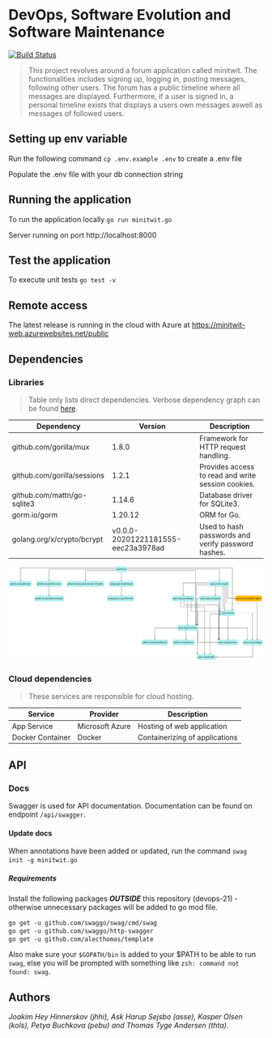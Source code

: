 # DevOps, Software Evolution and Software Maintenance

[![Build Status](https://dev.azure.com/kols/devops-21/_apis/build/status/CI%20Build?branchName=main)](https://dev.azure.com/kols/devops-21/_build/latest?definitionId=19&branchName=main)

> This project revolves around a forum application called minitwit. The functionalities includes signing up, logging in, posting messages, following other users. The forum has a public timeline where all messages are displayed. Furthermore, if a user is signed in, a personal timeline exists that displays a users own messages aswell as messages of followed users.

## Setting up env variable

Run the following command `cp .env.example .env` to create a .env file

Populate the .env file with your db connection string

## Running the application

To run the application locally `go run minitwit.go`

Server running on port http://localhost:8000

## Test the application

To execute unit tests `go test -v`

## Remote access

The latest release is running in the cloud with Azure at <https://minitwit-web.azurewebsites.net/public>

## Dependencies

### Libraries

> Table only lists direct dependencies. Verbose dependency graph can be found [here](assets/dep_app_simple.png).

| **Dependency**              | **Version**                        | **Description**                                    |
| --------------------------- | ---------------------------------- | -------------------------------------------------- |
| github.com/gorilla/mux      | 1.8.0                              | Framework for HTTP request handling.               |
| github.com/gorilla/sessions | 1.2.1                              | Provides access to read and write session cookies. |
| github.com/mattn/go-sqlite3 | 1.14.6                             | Database driver for SQLite3.                       |
| gorm.io/gorm                | 1.20.12                            | ORM for Go.                                        |
| golang.org/x/crypto/bcrypt  | v0.0.0-20201221181555-eec23a3978ad | Used to hash passwords and verify password hashes. |

<img src="assets/dep_app_simple.png"  />

### Cloud dependencies

> These services are responsible for cloud hosting.

| **Service**      | **Provider**    | **Description**                |
| ---------------- | --------------- | ------------------------------ |
| App Service      | Microsoft Azure | Hosting of web application     |
| Docker Container | Docker          | Containerizing of applications |

## API

### Docs

Swagger is used for API documentation. Documentation can be found on endpoint `/api/swagger`.

#### Update docs

When annotations have been added or updated, run the command `swag init -g minitwit.go`

##### Requirements

Install the following packages **_OUTSIDE_** this repository (devops-21) - otherwise unnecessary packages will be added to go mod file.

```
go get -u github.com/swaggo/swag/cmd/swag
go get -u github.com/swaggo/http-swagger
go get -u github.com/alecthomas/template
```

Also make sure your `$GOPATH/bin` is added to your $PATH to be able to run `swag`, else you will be prompted with something like `zsh: command not found: swag`.

## Authors

_Joakim Hey Hinnerskov (jhhi), Ask Harup Sejsbo (asse), Kasper Olsen (kols), Petya Buchkova (pebu) and Thomas Tyge Andersen (thta)._
